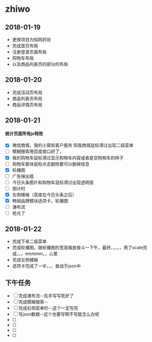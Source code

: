 # zhiwo
## 2018-01-19 
- 更换项目为知网药妆  
- 完成首页布局 
- 注册登录页面布局 
- 购物车布局 
- 以及商品列表页的部分的布局

## 2018-01-20
- 完成活动页布局
- 商品列表页布局
- 商品详情页布局

## 2018-01-21 
#### 统计页面所有js特效
- [x] 微信商城，我的小窝和客户服务 知我商城鼠标滑过出现二级菜单 
- [ ] 模糊搜索用百度接口好了，
- [X] 我的购物车鼠标滑过显示购物车内容或者是空购物车的样子
- [ ] 购物车那块鼠标点击删除要可以删掉信息
- [x] 轮播图
- [ ] 广告弹出框
- [ ] 今日头条图片和购物车鼠标滑过出现透明层
- [ ] 倒计时
- [x] 左侧楼梯（高度在今日头条之后）
- [x] 畅销品牌模块选项卡，轮播图
- [ ] 瀑布流
- [ ] 抢光了

## 2018-01-22
- 完成下来二级菜单
- 完成轮播图，跟轮播图的宽高缩放奋斗一下午，最终，，，，，用了scale完成，，，emmmm，，心累
- 完成左侧楼梯
- 选项卡完成了一半，，，奋战于json中

## 下午任务
- [ ] 完成瀑布流--先手写写死好了
- [ ] 完成模糊搜索--
- [ ] 完成右侧菜单栏--这个一定写完
- [ ] 写json数据--这个也要写啊不写能怎么办呢
- [ ] 
- [ ] 
- [ ] 
- [ ] 